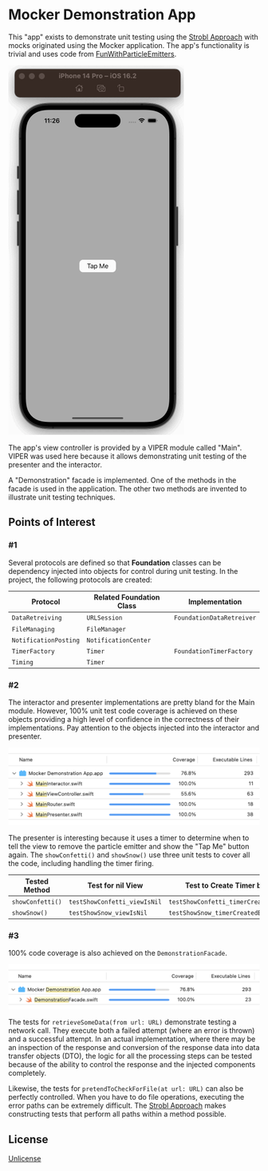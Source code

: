 # Mocker Demonstration App

This "app" exists to demonstrate unit testing using the [Strobl Approach](https://gist.github.com/gstrobl17/1153977444aeac0c4f1722fecccb97e1) with mocks originated using the Mocker application. The app's functionality is trivial and uses code from [FunWithParticleEmitters](https://github.com/dkw5877/FunWithParticleEmitters).

![AppDemonstration](/assets/AppDemonstration.gif)

The app's view controller is provided by a VIPER module called "Main". VIPER was used here because it allows demonstrating unit testing of the presenter and the interactor.

A "Demonstration" facade is implemented. One of the methods in the facade is used in the application. The other two methods are invented to illustrate unit testing techniques.

## Points of Interest

### \#1
Several protocols are defined so that **Foundation** classes can be dependency injected into objects for control during unit testing. In the project, the following protocols are created:

| Protocol  | Related Foundation Class | Implementation |
| --- | --- | --- |
| `DataRetreiving` | `URLSession` | `FoundationDataRetreiver` |
| `FileManaging`  | `FileManager` |
| `NotificationPosting`  | `NotificationCenter` |
| `TimerFactory`  | `Timer` | `FoundationTimerFactory` |
| `Timing`  | `Timer` |  |

### \#2

The interactor and presenter implementations are pretty bland for the Main module. However, 100% unit test code coverage is achieved on these objects providing a high level of confidence in the correctness of their implementations. Pay attention to the objects injected into the interactor and presenter.

![MainCodeCoverage](/assets/MainCodeCoverage.png)

The presenter is interesting because it uses a timer to determine when to tell the view to remove the particle emitter and show the "Tap Me" button again. The `showConfetti()` and `showSnow()` use three unit tests to cover all the code, including handling the timer firing.

| Tested Method  | Test for nil View | Test to Create Timer but not fire | Test to Create and Fire Timer | 
| --- | --- | --- | --- |
| `showConfetti()` | `testShowConfetti_viewIsNil` | `testShowConfetti_timerCreatedButNotFired` | `testShowConfetti_timerCreatedAndFired` |
| `showSnow()` | `testShowSnow_viewIsNil` | `testShowSnow_timerCreatedButNotFired` | `testShowSnow_timerCreatedAndFired` |


### \#3

100% code coverage is also achieved on the `DemonstrationFacade`. 

![FacadeCodeCoverage](/assets/FacadeCodeCoverage.png)

The tests for `retrieveSomeData(from url: URL)` demonstrate testing a network call. They execute both a failed attempt (where an error is thrown) and a successful attempt. In an actual implementation, where there may be an inspection of the response and conversion of the response data into data transfer objects (DTO), the logic for all the processing steps can be tested because of the ability to control the response and the injected components completely. 

Likewise, the tests for `pretendToCheckForFile(at url: URL)` can also be perfectly controlled. When you have to do file operations, executing the error paths can be extremely difficult. The [Strobl Approach](https://gist.github.com/gstrobl17/1153977444aeac0c4f1722fecccb97e1) makes constructing tests that perform all paths within a method possible. 

## License
[Unlicense](https://unlicense.org)

